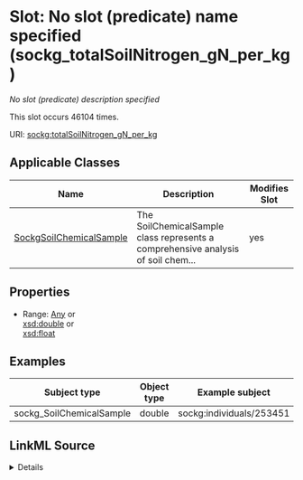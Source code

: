 

# Slot: No slot (predicate) name specified (sockg_totalSoilNitrogen_gN_per_kg)


_No slot (predicate) description specified_






This slot occurs 46104 times.


URI: [sockg:totalSoilNitrogen_gN_per_kg](https://idir.uta.edu/sockg-ontology/docs/totalSoilNitrogen_gN_per_kg)



<!-- no inheritance hierarchy -->





## Applicable Classes

| Name | Description | Modifies Slot |
| --- | --- | --- |
| [SockgSoilChemicalSample](../classes/SockgSoilChemicalSample.md) | The SoilChemicalSample class represents a comprehensive analysis of soil chem... |  yes  |







## Properties

* Range: [Any](../classes/Any.md)&nbsp;or&nbsp;<br />[xsd:double](http://www.w3.org/2001/XMLSchema#double)&nbsp;or&nbsp;<br />[xsd:float](http://www.w3.org/2001/XMLSchema#float)






## Examples

| Subject type | Object type | Example subject | Example object | Occurrences |
| --- | --- | --- | --- | --- |
| sockg_SoilChemicalSample | double | sockg:individuals/253451 | 2.5 | 46104 |




## LinkML Source

<details>

```yaml
name: sockg_totalSoilNitrogen_gN_per_kg
annotations:
  count:
    tag: count
    value: 46104
description: No slot (predicate) description specified
title: No slot (predicate) name specified
examples:
- object:
    example_object: '2.5'
    example_object_type: double
    example_predicate: sockg:totalSoilNitrogen_gN_per_kg
    example_subject: sockg:individuals/253451
    example_subject_type: sockg_SoilChemicalSample
from_schema: soc-kg
rank: 1000
domain: sockg_SoilChemicalSample
slot_uri: sockg:totalSoilNitrogen_gN_per_kg
alias: sockg_totalSoilNitrogen_gN_per_kg
domain_of:
- sockg_SoilChemicalSample
range: Any
any_of:
- range: double
- range: float

```
</details>